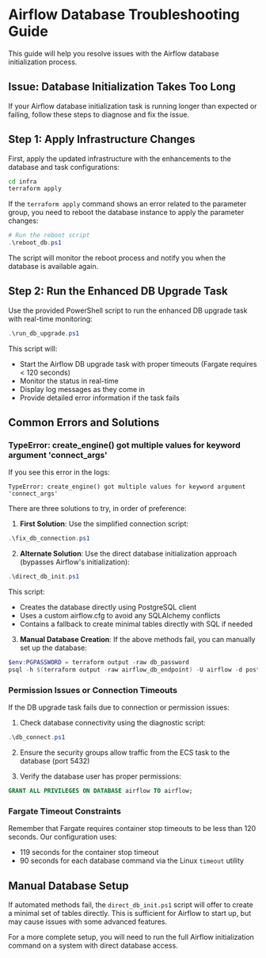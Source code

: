 # Airflow Database Troubleshooting Guide

This guide will help you resolve issues with the Airflow database initialization process.

## Issue: Database Initialization Takes Too Long

If your Airflow database initialization task is running longer than expected or failing, follow these steps to diagnose and fix the issue.

## Step 1: Apply Infrastructure Changes

First, apply the updated infrastructure with the enhancements to the database and task configurations:

```bash
cd infra
terraform apply
```

If the `terraform apply` command shows an error related to the parameter group, you need to reboot the database instance to apply the parameter changes:

```powershell
# Run the reboot script
.\reboot_db.ps1
```

The script will monitor the reboot process and notify you when the database is available again.

## Step 2: Run the Enhanced DB Upgrade Task

Use the provided PowerShell script to run the enhanced DB upgrade task with real-time monitoring:

```powershell
.\run_db_upgrade.ps1
```

This script will:
- Start the Airflow DB upgrade task with proper timeouts (Fargate requires < 120 seconds)
- Monitor the status in real-time
- Display log messages as they come in
- Provide detailed error information if the task fails

## Common Errors and Solutions

### TypeError: create_engine() got multiple values for keyword argument 'connect_args'

If you see this error in the logs:

```
TypeError: create_engine() got multiple values for keyword argument 'connect_args'
```

There are three solutions to try, in order of preference:

1. **First Solution**: Use the simplified connection script:

```powershell
.\fix_db_connection.ps1
```

2. **Alternate Solution**: Use the direct database initialization approach (bypasses Airflow's initialization):

```powershell
.\direct_db_init.ps1
```

This script:
- Creates the database directly using PostgreSQL client
- Uses a custom airflow.cfg to avoid any SQLAlchemy conflicts
- Contains a fallback to create minimal tables directly with SQL if needed

3. **Manual Database Creation**: If the above methods fail, you can manually set up the database:

```powershell
$env:PGPASSWORD = terraform output -raw db_password
psql -h $(terraform output -raw airflow_db_endpoint) -U airflow -d postgres -c "CREATE DATABASE airflow;"
```

### Permission Issues or Connection Timeouts

If the DB upgrade task fails due to connection or permission issues:

1. Check database connectivity using the diagnostic script:

```powershell
.\db_connect.ps1
```

2. Ensure the security groups allow traffic from the ECS task to the database (port 5432)

3. Verify the database user has proper permissions:

```sql
GRANT ALL PRIVILEGES ON DATABASE airflow TO airflow;
```

### Fargate Timeout Constraints

Remember that Fargate requires container stop timeouts to be less than 120 seconds. Our configuration uses:
- 119 seconds for the container stop timeout
- 90 seconds for each database command via the Linux `timeout` utility

## Manual Database Setup

If automated methods fail, the `direct_db_init.ps1` script will offer to create a minimal set of tables directly. This is sufficient for Airflow to start up, but may cause issues with some advanced features.

For a more complete setup, you will need to run the full Airflow initialization command on a system with direct database access. 